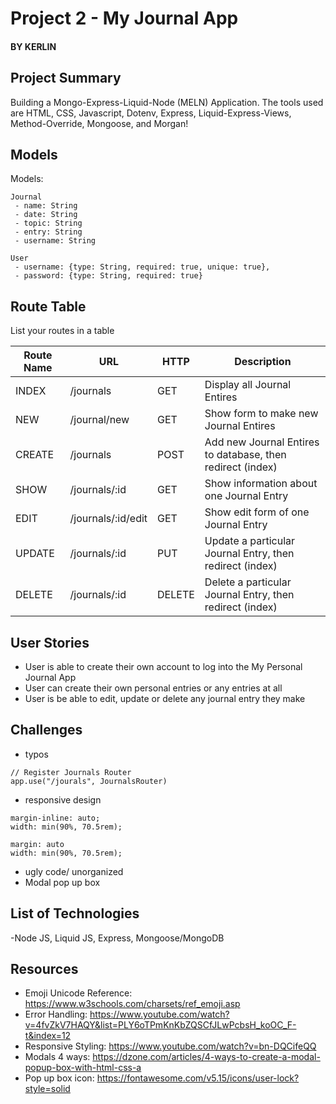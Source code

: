 # Project 2 - My Journal App
#### BY KERLIN

## Project Summary

Building a Mongo-Express-Liquid-Node (MELN) Application. The tools used are HTML, CSS, Javascript, Dotenv, Express, Liquid-Express-Views, Method-Override, Mongoose, and Morgan!

## Models

Models:
```
Journal
 - name: String
 - date: String
 - topic: String
 - entry: String
 - username: String
```
```
User
 - username: {type: String, required: true, unique: true},
 - password: {type: String, required: true}
```

## Route Table

List your routes in a table

| Route Name | URL | HTTP | Description |
|-----------|------|-------|-------------|
| INDEX | /journals | GET | Display all Journal Entires
| NEW | /journal/new | GET | Show form to make new Journal Entires
| CREATE | /journals | POST | Add new Journal Entires to database, then redirect (index)
| SHOW | /journals/:id | GET | Show information about one Journal Entry
| EDIT | /journals/:id/edit | GET | Show edit form of one Journal Entry
| UPDATE | /journals/:id | PUT | Update a particular Journal Entry, then redirect (index)
| DELETE | /journals/:id | DELETE | Delete a particular Journal Entry, then redirect (index)

## User Stories
 - User is able to create their own account to log into the My Personal Journal App
 - User can create their own personal entries or any entries at all
 - User is be able to edit, update or delete any journal entry they make

## Challenges

- typos 
```
// Register Journals Router
app.use("/jourals", JournalsRouter)
```
- responsive design
```
margin-inline: auto;
width: min(90%, 70.5rem);
```
```
margin: auto
width: min(90%, 70.5rem);
```
- ugly code/ unorganized
- Modal pop up box


## List of Technologies

-Node JS, Liquid JS, Express, Mongoose/MongoDB

## Resources 
- Emoji Unicode Reference: https://www.w3schools.com/charsets/ref_emoji.asp
- Error Handling: https://www.youtube.com/watch?v=4fvZkV7HAQY&list=PLY6oTPmKnKbZQSCfJLwPcbsH_koOC_F-t&index=12
- Responsive Styling: https://www.youtube.com/watch?v=bn-DQCifeQQ
- Modals 4 ways: https://dzone.com/articles/4-ways-to-create-a-modal-popup-box-with-html-css-a
- Pop up box icon: https://fontawesome.com/v5.15/icons/user-lock?style=solid
